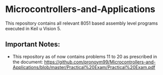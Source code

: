 # Microcontrollers-and-Applications
This repository contains all relevant 8051 based assembly level programs executed in Keil u Vision 5.

Important Notes:
----------------
* This repository as of now contains problems 11 to 20 as prescribed in the document:
https://github.com/pronoym99/Microcontrollers-and-Applications/blob/master/Practical%20Exam/Practical%20Exam.pdf 

